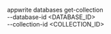 appwrite databases get-collection \
    --database-id <DATABASE_ID> \
    --collection-id <COLLECTION_ID>
